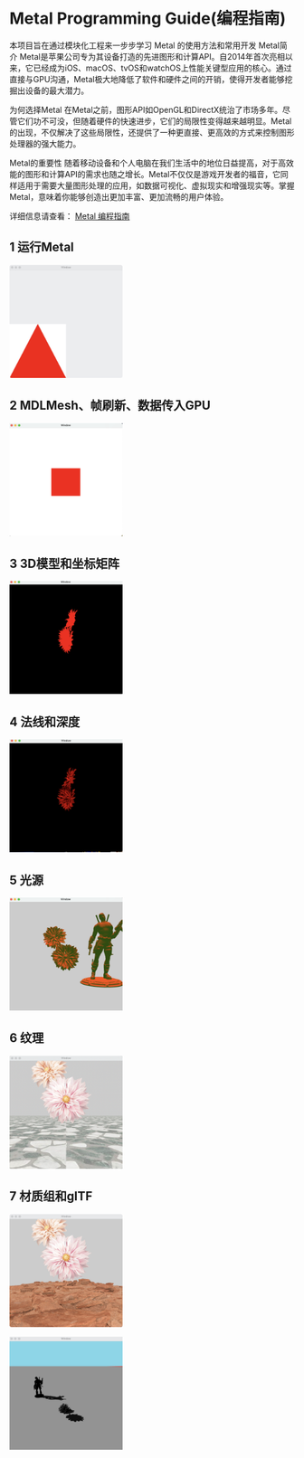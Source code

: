 # Metal Programming Guide(编程指南) 

本项目旨在通过模块化工程来一步步学习 Metal 的使用方法和常用开发
Metal简介
Metal是苹果公司专为其设备打造的先进图形和计算API。自2014年首次亮相以来，它已经成为iOS、macOS、tvOS和watchOS上性能关键型应用的核心。通过直接与GPU沟通，Metal极大地降低了软件和硬件之间的开销，使得开发者能够挖掘出设备的最大潜力。

为何选择Metal
在Metal之前，图形API如OpenGL和DirectX统治了市场多年。尽管它们功不可没，但随着硬件的快速进步，它们的局限性变得越来越明显。Metal的出现，不仅解决了这些局限性，还提供了一种更直接、更高效的方式来控制图形处理器的强大能力。

Metal的重要性
随着移动设备和个人电脑在我们生活中的地位日益提高，对于高效能的图形和计算API的需求也随之增长。Metal不仅仅是游戏开发者的福音，它同样适用于需要大量图形处理的应用，如数据可视化、虚拟现实和增强现实等。掌握Metal，意味着你能够创造出更加丰富、更加流畅的用户体验。

详细信息请查看：
[Metal 编程指南](https://blog.csdn.net/weixin_40085372/article/details/125597848)


## 1 运行Metal
<p>
<img src="https://github.com/Allen0828/Metal/blob/main/images/metal-1.png" width="200" height="200"/>
</p>
 
## 2 MDLMesh、帧刷新、数据传入GPU
<p>
<img src="https://github.com/Allen0828/Metal/blob/main/images/metal-2.png" width="200" height="200"/>
</p>

## 3 3D模型和坐标矩阵
<p>
<img src="https://github.com/Allen0828/Metal/blob/main/images/metal-3.png" width="200" height="200"/>
</p>

## 4 法线和深度
<p>
<img src="https://github.com/Allen0828/Metal/blob/main/images/metal-4.png" width="200" height="200"/>
</p>

## 5 光源
<p>
<img src="https://github.com/Allen0828/Metal/blob/main/images/metal-5.png" width="200" height="200"/>
</p>

## 6 纹理
<p>
<img src="https://github.com/Allen0828/Metal/blob/main/images/metal-6.png" width="200" height="200"/>
</p>

## 7 材质组和glTF

<p>
<img src="https://github.com/Allen0828/Metal/blob/main/images/metal-7.png" width="200" height="200"/>
</p>
<p>
<img src="https://github.com/Allen0828/Metal/blob/main/images/metal-8.png" width="200" height="200"/>
</p>
